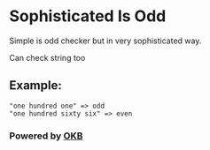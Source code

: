 # Sophisticated Is Odd

Simple is odd checker but in very sophisticated way.

Can check string too

## Example: 
    "one hundred one" => odd
    "one hundred sixty six" => even



### Powered by [OKB](https://github.com/okb1100/is-odd)
